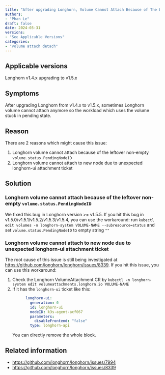 ```yaml
---
title: "After upgrading Longhorn, Volume Cannot Attach Because of The Leftover non-empty volume.status.PendingNodeID or Longhorn UI Attachment Ticket"
authors:
- "Phan Le"
draft: false
date: 2024-05-31
versions:
- "See Applicable Versions"
categories:
- "volume attach detach"
---
```


## Applicable versions

Longhorn v1.4.x upgrading to v1.5.x

## Symptoms

After upgrading Longhorn from v1.4.x to v1.5.x, sometimes Longhorn volume cannot attach anymore so the workload which
uses the volume stuck in pending state.

## Reason

There are 2 reasons which might cause this issue:

1. Longhorn volume cannot attach because of the leftover non-empty `volume.status.PendingNodeID`
1. Longhorn volume cannot attach to new node due to unexpected longhorn-ui attachment ticket

## Solution

### Longhorn volume cannot attach because of the leftover non-empty `volume.status.PendingNodeID`

We fixed this bug in Longhorn version >= v1.5.5. If you hit this bug in v1.5.0/v1.5.1/v1.5.2/v1.5.3/v1.5.4, you can use the workaround: run `kubectl edit volumes -n longhorn-system VOLUME-NAME --subresource=status` and set `volume.status.PendingNodeID` to empty string `""`

### Longhorn volume cannot attach to new node due to unexpected longhorn-ui attachment ticket

The root cause of this issue is still being investigated at https://github.com/longhorn/longhorn/issues/8339. If you hit this issue, you can use this workaround:
1. Check the Longhorn VolumeAttachment CR by `kubectl -n longhorn-system edit volumeattachments.longhorn.io VOLUME-NAME`
1. If it has the `longhorn-ui` ticket like this:
    ```yaml
          longhorn-ui:
            generation: 0
            id: longhorn-ui
            nodeID: k3s-agent-acf067
            parameters:
              disableFrontend: "false"
            type: longhorn-api
    ```
    You can directly remove the whole block.

## Related information

- https://github.com/longhorn/longhorn/issues/7994
- https://github.com/longhorn/longhorn/issues/8339
